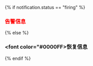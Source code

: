 {% if notification.status == "firing" %}
### <font color="#FF0000">告警信息</font>
{% else %}
### <font color="#0000FF>恢复信息</font>
{% endif %}